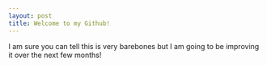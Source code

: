 ```yaml
---
layout: post
title: Welcome to my Github!
---
```


I am sure you can tell this is very barebones but I am going to be improving it over the next few months!
